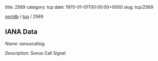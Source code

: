 title: 2569
category: tcp
date: 1970-01-01T00:00:00+0000
slug: tcp/2569

[portdb](/) / [tcp](/category/tcp.html) / 2569


## IANA Data

_Name:_ sonuscallsig

_Description:_ Sonus Call Signal

